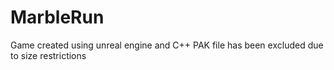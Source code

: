 # MarbleRun
Game created using unreal engine and C++
PAK file has been excluded due to size restrictions
